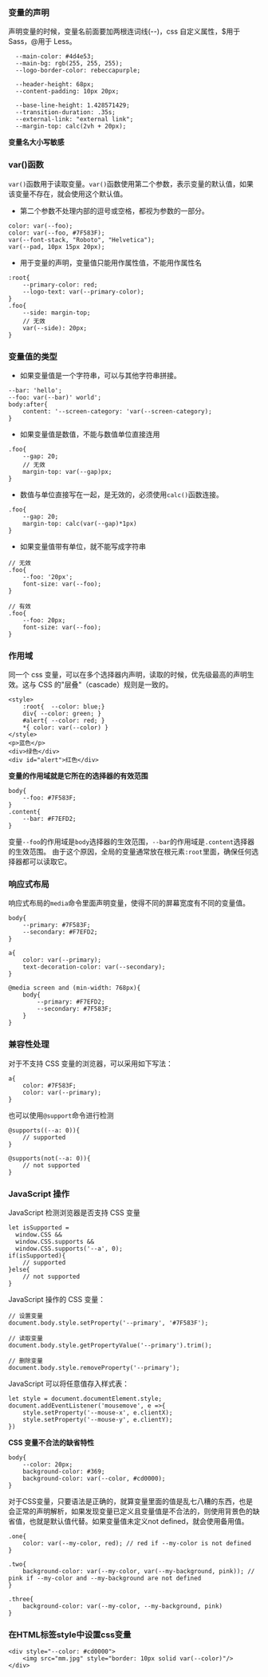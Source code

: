### 变量的声明

声明变量的时候，变量名前面要加两根连词线(--)，css 自定义属性，\$用于 Sass，@用于 Less。

```
  --main-color: #4d4e53;
  --main-bg: rgb(255, 255, 255);
  --logo-border-color: rebeccapurple;

  --header-height: 68px;
  --content-padding: 10px 20px;

  --base-line-height: 1.428571429;
  --transition-duration: .35s;
  --external-link: "external link";
  --margin-top: calc(2vh + 20px);
```

**变量名大小写敏感**

### var()函数

`var()`函数用于读取变量。`var()`函数使用第二个参数，表示变量的默认值，如果该变量不存在，就会使用这个默认值。

- 第二个参数不处理内部的逗号或空格，都视为参数的一部分。

```
color: var(--foo);
color: var(--foo, #7F583F);
var(--font-stack, "Roboto", "Helvetica");
var(--pad, 10px 15px 20px);
```

- 用于变量的声明，变量值只能用作属性值，不能用作属性名

```
:root{
    --primary-color: red;
    --logo-text: var(--primary-color);
}
.foo{
    --side: margin-top;
    // 无效
    var(--side): 20px;
}
```

### 变量值的类型

- 如果变量值是一个字符串，可以与其他字符串拼接。

```
--bar: 'hello';
--foo: var(--bar)' world';
body:after{
    content: '--screen-category: 'var(--screen-category);
}
```

- 如果变量值是数值，不能与数值单位直接连用

```
.foo{
    --gap: 20;
    // 无效
    margin-top: var(--gap)px;
}
```

- 数值与单位直接写在一起，是无效的，必须使用`calc()`函数连接。

```
.foo{
    --gap: 20;
    margin-top: calc(var(--gap)*1px)
}
```

- 如果变量值带有单位，就不能写成字符串

```
// 无效
.foo{
    --foo: '20px';
    font-size: var(--foo);
}

// 有效
.foo{
    --foo: 20px;
    font-size: var(--foo);
}
```

### 作用域

同一个 css 变量，可以在多个选择器内声明，读取的时候，优先级最高的声明生效。这与 CSS 的"层叠"（cascade）规则是一致的。

```
<style>
    :root{  --color: blue;}
    div{ --color: green; }
    #alert{ --color: red; }
    *{ color: var(--color) }
</style>
<p>蓝色</p>
<div>绿色</div>
<div id="alert">红色</div>
```

**变量的作用域就是它所在的选择器的有效范围**

```
body{
    --foo: #7F583F;
}
.content{
    --bar: #F7EFD2;
}
```

变量`--foo`的作用域是`body`选择器的生效范围，`--bar`的作用域是`.content`选择器的生效范围。
由于这个原因，全局的变量通常放在根元素`:root`里面，确保任何选择器都可以读取它。

### 响应式布局

响应式布局的`media`命令里面声明变量，使得不同的屏幕宽度有不同的变量值。

```
body{
    --primary: #7F583F;
    --secondary: #F7EFD2;
}

a{
    color: var(--primary);
    text-decoration-color: var(--secondary);
}

@media screen and (min-width: 768px){
    body{
        --primary: #F7EFD2;
        --secondary: #7F583F;
    }
}
```

### 兼容性处理

对于不支持 CSS 变量的浏览器，可以采用如下写法：

```
a{
    color: #7F583F;
    color: var(--primary);
}
```

也可以使用`@support`命令进行检测

```
@supports((--a: 0)){
    // supported
}

@supports(not(--a: 0)){
    // not supported
}
```

### JavaScript 操作

JavaScript 检测浏览器是否支持 CSS 变量

```
let isSupported =
  window.CSS &&
  window.CSS.supports &&
  window.CSS.supports('--a', 0);
if(isSupported){
    // supported
}else{
    // not supported
}
```

JavaScript 操作的 CSS 变量：

```
// 设置变量
document.body.style.setProperty('--primary', '#7F583F');

// 读取变量
document.body.style.getPropertyValue('--primary').trim();

// 删除变量
document.body.style.removeProperty('--primary');
```

JavaScript 可以将任意值存入样式表：

```
let style = document.documentElement.style;
document.addEventListener('mousemove', e =>{
    style.setProperty('--mouse-x', e.clientX);
    style.setProperty('--mouse-y', e.clientY);
})
```

**CSS 变量不合法的缺省特性**

```
body{
    --color: 20px;
    background-color: #369;
    background-color: var(--color, #cd0000);
}
```
对于CSS变量，只要语法是正确的，就算变量里面的值是乱七八糟的东西，也是会正常的声明解析，如果发现变量已定义且变量值是不合法的，则使用背景色的缺省值，也就是默认值代替。如果变量值未定义not defined，就会使用备用值。

```
.one{
    color: var(--my-color, red); // red if --my-color is not defined
}

.two{
    background-color: var(--my-color, var(--my-background, pink)); // pink if --my-color and --my-background are not defined
}

.three{
    background-color: var(--my-color, --my-background, pink)
}
```

### 在HTML标签style中设置css变量
```
<div style="--color: #cd0000">
    <img src="mm.jpg" style="border: 10px solid var(--color)"/>
</div>
```
